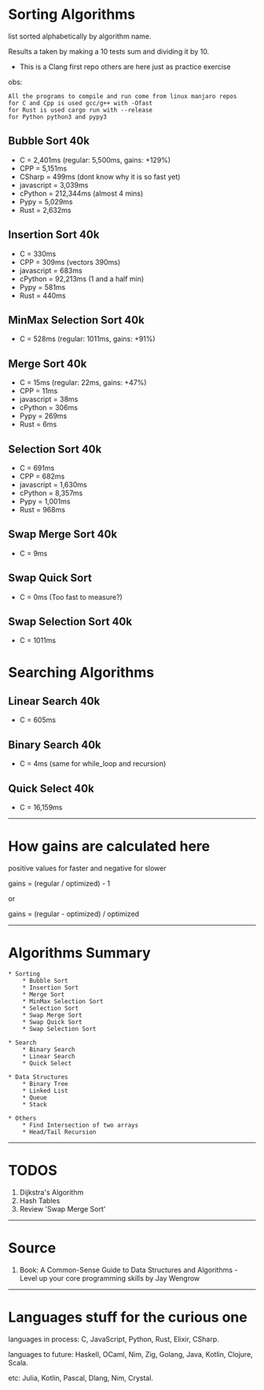 # Sorting Algorithms

list sorted alphabetically by algorithm name.

Results a taken by making a 10 tests sum and dividing it by 10.

* This is a Clang first repo others are here just as practice exercise

obs:

    All the programs to compile and run come from linux manjaro repos
    for C and Cpp is used gcc/g++ with -Ofast
    for Rust is used cargo run with --release
    for Python python3 and pypy3

## Bubble Sort 40k

- C          =   2,401ms (regular: 5,500ms, gains: +129%)
- CPP        =   5,151ms
- CSharp     =     499ms (dont know why it is so fast yet)
- javascript =   3,039ms
- cPython    = 212,344ms (almost 4 mins)
- Pypy       =   5,029ms
- Rust       =   2,632ms

## Insertion Sort 40k

- C          =    330ms
- CPP        =    309ms (vectors 390ms)
- javascript =    683ms
- cPython    = 92,213ms (1 and a half min)
- Pypy       =    581ms
- Rust       =    440ms

## MinMax Selection Sort 40k

- C = 528ms (regular: 1011ms, gains: +91%)

## Merge Sort 40k

- C          =  15ms (regular: 22ms, gains: +47%)
- CPP        =  11ms
- javascript =  38ms
- cPython    = 306ms
- Pypy       = 269ms
- Rust       =   6ms

## Selection Sort 40k

- C          =   691ms
- CPP        =   682ms
- javascript = 1,630ms
- cPython    = 8,357ms
- Pypy       = 1,001ms
- Rust       =   968ms

## Swap Merge Sort 40k

- C = 9ms

## Swap Quick Sort

- C = 0ms (Too fast to measure?)

## Swap Selection Sort 40k

- C = 1011ms

# Searching Algorithms

## Linear Search 40k

- C = 605ms

## Binary Search 40k

- C = 4ms (same for while_loop and recursion)

## Quick Select 40k

- C = 16,159ms

--------------------------------------------------------------------------------

# How gains are calculated here

positive values for faster and negative for slower

gains = (regular / optimized) - 1

or

gains = (regular - optimized) / optimized

--------------------------------------------------------------------------------

# Algorithms Summary

    * Sorting
        * Bubble Sort
        * Insertion Sort
        * Merge Sort
        * MinMax Selection Sort
        * Selection Sort
        * Swap Merge Sort
        * Swap Quick Sort
        * Swap Selection Sort

    * Search
        * Binary Search
        * Linear Search
        * Quick Select

    * Data Structures
        * Binary Tree
        * Linked List
        * Queue
        * Stack

    * Others
        * Find Intersection of two arrays
        * Head/Tail Recursion

--------------------------------------------------------------------------------

# TODOS

1. Dijkstra's Algorithm
2. Hash Tables
3. Review 'Swap Merge Sort'

--------------------------------------------------------------------------------

# Source

1. Book: A Common-Sense Guide to Data Structures and Algorithms - Level up your
core programming skills by Jay Wengrow

--------------------------------------------------------------------------------

# Languages stuff for the curious one

languages in process: C, JavaScript, Python, Rust, Elixir, CSharp.

languages to future: Haskell, OCaml, Nim, Zig, Golang, Java, Kotlin, Clojure, Scala.

etc: Julia, Kotlin, Pascal, Dlang, Nim, Crystal.
